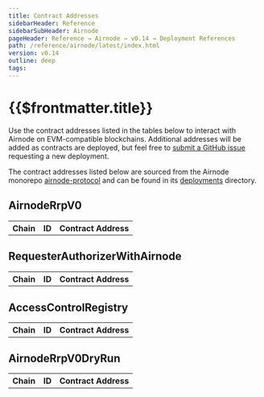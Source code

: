 ```yaml
---
title: Contract Addresses
sidebarHeader: Reference
sidebarSubHeader: Airnode
pageHeader: Reference → Airnode → v0.14 → Deployment References
path: /reference/airnode/latest/index.html
version: v0.14
outline: deep
tags:
---
```


<VersionWarning/>

<PageHeader/>

<SearchHighlight/>

<FlexStartTag/>

# {{$frontmatter.title}}

Use the contract addresses listed in the tables below to interact with Airnode
on EVM-compatible blockchains. Additional addresses will be added as contracts
are deployed, but feel free to
[submit a GitHub issue](https://github.com/api3dao/airnode/issues) requesting a
new deployment.

The contract addresses listed below are sourced from the Airnode monorepo
[airnode-protocol](https://github.com/api3dao/airnode/blob/v0.14/packages/airnode-protocol)
and can be found in its
[deployments](https://github.com/api3dao/airnode/blob/v0.14/packages/airnode-protocol/deployments)
directory.

## AirnodeRrpV0

<table>
<th class="contract-addresses-heading">Chain</th><th class="contract-addresses-heading">ID</th><th class="contract-addresses-heading">Contract Address</th>
<tr v-for="(chain, index) in AirnodeRrpV0">
    <template v-if="chain.id == 1 || chain.id == 11155111">
        <td class="mainnet-and-sepolia" style="max-width:150px;">{{chain.fullname}}</td>
        <td class="mainnet-and-sepolia">{{chain.id}}</td>
        <td class="mainnet-and-sepolia contract-addresses-address" NOWRAP>{{chain.contractAddress}}
            <CopyIcon :text="chain.contractAddress" />
        </td>
    </template>
</tr>
<tr v-for="(chain, index) in AirnodeRrpV0.sort((a, b) => a.fullname.localeCompare(b.fullname))">
    <template v-if="chain.id != 1 && chain.id != 11155111">
        <td style="max-width:150px;">{{chain.fullname}}</td>
        <td>{{chain.id}}</td>
        <td  class="contract-addresses-address" NOWRAP>{{chain.contractAddress}}
            <CopyIcon :text="chain.contractAddress" />
        </td>
    </template>
</tr>
</table>

## RequesterAuthorizerWithAirnode

<table>
<th class="contract-addresses-heading">Chain</th><th class="contract-addresses-heading">ID</th><th class="contract-addresses-heading">Contract Address</th>
<tr v-for="(chain, index) in RequesterAuthorizerWithAirnode">
    <template v-if="chain.id == 1 || chain.id == 11155111">
        <td class="mainnet-and-sepolia" style="max-width:150px;">{{chain.fullname}}</td>
        <td class="mainnet-and-sepolia">{{chain.id}}</td>
        <td class="mainnet-and-sepolia contract-addresses-address" NOWRAP>{{chain.contractAddress}}
            <CopyIcon :text="chain.contractAddress" />
        </td>
    </template>
</tr>
<tr v-for="(chain, index) in RequesterAuthorizerWithAirnode.sort((a, b) => a.fullname.localeCompare(b.fullname))">
    <template v-if="chain.id != 1 && chain.id != 11155111">
        <td style="max-width:150px;">{{chain.fullname}}</td>
        <td>{{chain.id}}</td>
        <td class="contract-addresses-address" NOWRAP>{{chain.contractAddress}}
            <CopyIcon :text="chain.contractAddress" />
        </td>
    </template>
</tr>
</table>

## AccessControlRegistry

<table>
<th class="contract-addresses-heading">Chain</th><th class="contract-addresses-heading">ID</th><th class="contract-addresses-heading">Contract Address</th>
<tr v-for="(chain, index) in AccessControlRegistry">
    <template v-if="chain.id == 1 || chain.id == 11155111">
        <td class="mainnet-and-sepolia" style="max-width:150px;">{{chain.fullname}}</td>
        <td class="mainnet-and-sepolia">{{chain.id}}</td>
        <td class="mainnet-and-sepolia contract-addresses-address" NOWRAP>{{chain.contractAddress}}
            <CopyIcon :text="chain.contractAddress" />
        </td>
    </template>
</tr>
<tr v-for="(chain, index) in AccessControlRegistry.sort((a, b) => a.fullname.localeCompare(b.fullname))">
    <template v-if="chain.id != 1 && chain.id != 11155111">
        <td style="max-width:150px;">{{chain.fullname}}</td>
        <td>{{chain.id}}</td>
        <td class="contract-addresses-address" NOWRAP>{{chain.contractAddress}}
            <CopyIcon :text="chain.contractAddress" />
        </td>
    </template>
</tr>
</table>

## AirnodeRrpV0DryRun

<table>
<th class="contract-addresses-heading">Chain</th><th class="contract-addresses-heading">ID</th><th class="contract-addresses-heading">Contract Address</th>
<tr v-for="(chain, index) in AirnodeRrpV0DryRun">
    <template v-if="chain.id == 1 || chain.id == 11155111">
        <td class="mainnet-and-sepolia" style="max-width:150px;">{{chain.fullname}}</td>
        <td class="mainnet-and-sepolia">{{chain.id}}</td>
        <td class="mainnet-and-sepolia contract-addresses-address" NOWRAP>{{chain.contractAddress}}
            <CopyIcon :text="chain.contractAddress" />
        </td>
    </template>
</tr>
<tr v-for="(chain, index) in AirnodeRrpV0DryRun.sort((a, b) => a.fullname.localeCompare(b.fullname))">
    <template v-if="chain.id != 1 && chain.id != 11155111">
        <td style="max-width:150px;">{{chain.fullname}}</td>
        <td>{{chain.id}}</td>
        <td class="contract-addresses-address" NOWRAP>{{chain.contractAddress}}
            <CopyIcon :text="chain.contractAddress" />
        </td>
    </template>
</tr>
</table>

<FlexEndTag/>

<script setup lang="ts">
    import AirnodeRrpV0 from './src/AirnodeRrpV0.json';
    import AccessControlRegistry from './src/AccessControlRegistry.json';
    import RequesterAuthorizerWithAirnode from './src/RequesterAuthorizerWithAirnode.json';
    import AirnodeRrpV0DryRun from './src/AirnodeRrpV0DryRun.json';
</script>

<style scoped>
.contract-addresses-address {
  font-family: courier;
  font-size: small;
}
.contract-addresses-heading {
  text-align: left;
}
.mainnet-and-sepolia { 
  color:black;
  background: #e5ecf9;
  text-align: left;
}
.contract-addresses-copy-icon {
  margin-left: 5px;
  cursor: pointer;
  height: 11px;
}
</style>
